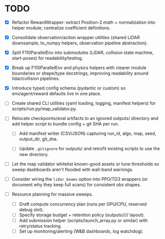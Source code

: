 # TODO

- [x] Refactor RewardWrapper: extract Position-2 math + normalization into helper module; centralize coefficient definitions.
- [x] Consolidate observation/action wrapper utilities (shared LiDAR downsample, to_numpy helpers, observation pipeline abstraction).
- [x] Split F110ParallelEnv into submodules (LiDAR, collision state machine, start-poses) for readability/testing.
- [x] Break up F110ParallelEnv and physics helpers with clearer module boundaries or shape/type docstrings, improving readability around lidar/collision pipelines.
- [x] Introduce typed config schema (pydantic or custom) so env/agent/reward defaults live in one place.


- [ ] Create shared CLI utilities (yaml loading, logging, manifest helpers) for scripts/run.py/map_validator.py.

- [ ] Relocate checkpoints/eval artifacts to an ignored outputs/ directory and add helper script to bundle config + git SHA per run.
    - [ ] Add manifest writer (CSV/JSON) capturing run_id, algo, map, seed, output_dir, git_sha.
    - [ ] Update `.gitignore` for outputs/ and retrofit existing scripts to use the new directory.

    
- [ ] Let the map validator whitelist known-good assets or tune thresholds so sweep dashboards aren't flooded with wall-band warnings.
- [ ] Consider wiring the `lidar_beams` option into PPO/TD3 wrappers (or document why they keep full scans) for consistent obs shapes.


- [ ] Resource planning for massive sweeps.
    - [ ] Draft compute concurrency plan (runs per GPU/CPU, reserved debug slot).
    - [ ] Specify storage budget + retention policy (outputs/<algo>/<map>/<seed>/ layout).
    - [ ] Add submission helper (scripts/launch_array.py or similar) with retry/status tracking.
    - [ ] Set up monitoring/alerting (W&B dashboards, log watchdog).

